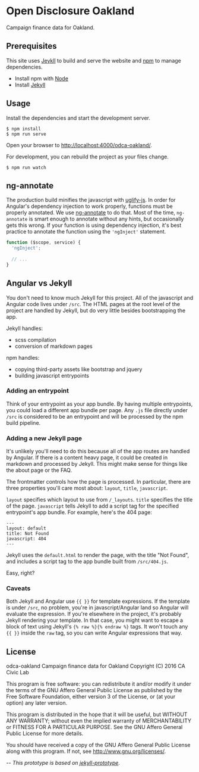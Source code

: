 # Open Disclosure Oakland

Campaign finance data for Oakland.


## Prerequisites

This site uses [Jeykll][jekyll-site] to build and serve the website
and [npm][npm-site] to manage dependencies.

- Install npm with [Node][node-download]
- Install [Jekyll][jekyll-site]


## Usage

Install the dependencies and start the development server.

    $ npm install
    $ npm run serve

Open your browser to [http://localhost:4000/odca-oakland/](http://localhost:4000/odca-oakland/).

For development, you can rebuild the project as your files change.

    $ npm run watch


## ng-annotate

The production build minifies the javascript with
[uglify-js](https://www.npmjs.com/package/uglify-js). In order for Angular's
dependency injection to work properly, functions must be properly annotated. We
use [ng-annotate](https://www.npmjs.com/package/ng-annotate) to do that. Most of
the time, `ng-annotate` is smart enough to annotate without any hints, but
occasionally gets this wrong. If your function is using dependency injection,
it's best practice to annotate the function using the `'ngInject'` statement.

```javascript
function ($scope, service) {
  'ngInject';
  
  // ...
}
```


## Angular vs Jekyll

You don't need to know much Jekyll for this project. All of the javascript and
Angular code lives under `/src`. The HTML pages at the root level of the project
are handled by Jekyll, but do very little besides bootstrapping the app.

Jekyll handles:
- scss compilation
- conversion of markdown pages

npm handles:
- copying third-party assets like bootstrap and jquery
- building javascript entrypoints


### Adding an entrypoint

Think of your entrypoint as your app bundle. By having multiple entrypoints, you
could load a different app bundle per page. Any `.js` file directly under `/src`
is considered to be an entrypoint and will be processed by the npm build
pipeline.


### Adding a new Jekyll page

It's unlikely you'll need to do this because all of the app routes are handled
by Angular. If there is a content heavy page, it could be created in markdown
and processed by Jekyll. This might make sense for things like the about page or
the FAQ.

The frontmatter controls how the page is processed. In particular, there are
three properties you'll care most about: `layout`, `title`, `javascript`.

`layout` specifies which layout to use from `/_layouts`. `title` specifies the
title of the page. `javascript` tells Jekyll to add a script tag for the
specified entrypoint's app bundle. For example, here's the 404 page:


```
---
layout: default
title: Not Found
javascript: 404
---
```

Jekyll uses the `default.html` to render the page, with the title "Not Found",
and includes a script tag to the app bundle built from `/src/404.js`.

Easy, right?


### Caveats

Both Jekyll and Angular use `{{ }}` for template expressions. If the template is
under `/src`, no problem, you're in javascript/Angular land so Angular will
evaluate the expression. If you're elsewhere in the project, it's probably
Jekyll rendering your template. In that case, you might want to escape a block
of text using Jekyll's `{% raw %}{% endraw %}` tags. It won't touch any `{{ }}`
inside the `raw` tag, so you can write Angular expressions that way.


## License

odca-oakland Campaign finance data for Oakland
Copyright (C) 2016  CA Civic Lab

This program is free software: you can redistribute it and/or modify
it under the terms of the GNU Affero General Public License as published by
the Free Software Foundation, either version 3 of the License, or
(at your option) any later version.

This program is distributed in the hope that it will be useful,
but WITHOUT ANY WARRANTY; without even the implied warranty of
MERCHANTABILITY or FITNESS FOR A PARTICULAR PURPOSE.  See the
GNU Affero General Public License for more details.

You should have received a copy of the GNU Affero General Public License
along with this program.  If not, see <http://www.gnu.org/licenses/>.


--
_This prototype is based on
[jekyll-prototype](https://github.com/adborden/jekyll-prototype)._


[jekyll-site]: https://jekyllrb.com/
[node-download]: https://nodejs.org/en/download/
[npm-site]: https://www.npmjs.com/
